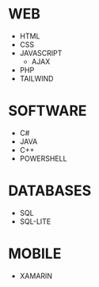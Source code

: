 # WEB
- HTML
- CSS
- JAVASCRIPT
  - AJAX
- PHP
- TAILWIND

# SOFTWARE
- C#
- JAVA
- C++
- POWERSHELL

# DATABASES
- SQL
- SQL-LITE

# MOBILE
- XAMARIN
